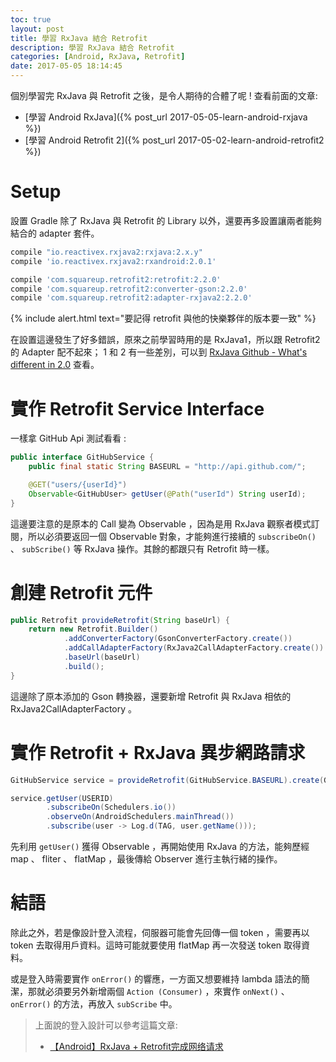 ```yaml
---
toc: true
layout: post
title: 學習 RxJava 結合 Retrofit
description: 學習 RxJava 結合 Retrofit
categories: [Android, RxJava, Retrofit]
date: 2017-05-05 18:14:45
---
```


個別學習完 RxJava 與 Retrofit 之後，是令人期待的合體了呢 ! 查看前面的文章: 

- [學習 Android RxJava]({% post_url 2017-05-05-learn-android-rxjava %})
- [學習 Android Retrofit 2]({% post_url 2017-05-02-learn-android-retrofit2 %})

# Setup

設置 Gradle 除了 RxJava 與 Retrofit 的 Library 以外，還要再多設置讓兩者能夠結合的 adapter 套件。

```gradle
compile "io.reactivex.rxjava2:rxjava:2.x.y"
compile 'io.reactivex.rxjava2:rxandroid:2.0.1'

compile 'com.squareup.retrofit2:retrofit:2.2.0'
compile 'com.squareup.retrofit2:converter-gson:2.2.0'
compile 'com.squareup.retrofit2:adapter-rxjava2:2.2.0'
```

{% include alert.html text="要記得 retrofit 與他的快樂夥伴的版本要一致" %}

在設置這邊發生了好多錯誤，原來之前學習時用的是 RxJava1，所以跟 Retrofit2 的 Adapter 配不起來； 1 和 2 有一些差別，可以到 [RxJava Github - What's different in 2.0](https://github.com/ReactiveX/RxJava/wiki/What%27s-different-in-2.0) 查看。


# 實作 Retrofit Service Interface

一樣拿 GitHub Api 測試看看 :

```java
public interface GitHubService {
    public final static String BASEURL = "http://api.github.com/";

    @GET("users/{userId}")
    Observable<GitHubUser> getUser(@Path("userId") String userId);
}
```

這邊要注意的是原本的 Call<GitHubUser> 變為 Observable<GitHubUser> ，因為是用 RxJava 觀察者模式訂閱，所以必須要返回一個 Observable 對象，才能夠進行接續的 `subscribeOn()` 、 `subScribe()` 等 RxJava 操作。其餘的都跟只有 Retrofit 時一樣。


# 創建 Retrofit 元件

```java
public Retrofit provideRetrofit(String baseUrl) {
    return new Retrofit.Builder()
            .addConverterFactory(GsonConverterFactory.create())
            .addCallAdapterFactory(RxJava2CallAdapterFactory.create())
            .baseUrl(baseUrl)
            .build();
}
```

這邊除了原本添加的 Gson 轉換器，還要新增 Retrofit 與 RxJava 相依的 RxJava2CallAdapterFactory 。

# 實作 Retrofit + RxJava 異步網路請求

```java
GitHubService service = provideRetrofit(GitHubService.BASEURL).create(GitHubService.class);

service.getUser(USERID)
        .subscribeOn(Schedulers.io())
        .observeOn(AndroidSchedulers.mainThread())
        .subscribe(user -> Log.d(TAG, user.getName()));
```

先利用 `getUser()` 獲得 Observable ，再開始使用 RxJava 的方法，能夠歷經 map 、 fliter 、 flatMap ，最後傳給 Observer 進行主執行緒的操作。

# 結語
除此之外，若是像設計登入流程，伺服器可能會先回傳一個 token ，需要再以 token 去取得用戶資料。這時可能就要使用 flatMap 再一次發送 token 取得資料。

或是登入時需要實作 `onError()` 的響應，一方面又想要維持 lambda 語法的簡潔，那就必須要另外新增兩個 `Action (Consumer)` ，來實作 `onNext()` 、 `onError()` 的方法，再放入 `subScribe` 中。

> 上面說的登入設計可以參考這篇文章: 
> - [【Android】RxJava + Retrofit完成网络请求](http://www.jianshu.com/p/1fb294ec7e3b)